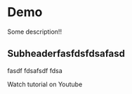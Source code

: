 # Demo

Some description!!

## Subheaderfasfdsfdsafasd
fasdf
fdsafsdf
fdsa


Watch tutorial on Youtube
